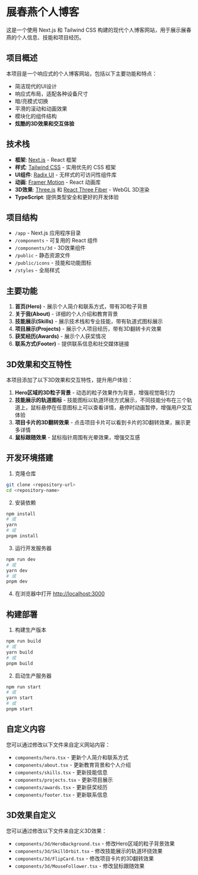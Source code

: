 # 展春燕个人博客

这是一个使用 Next.js 和 Tailwind CSS 构建的现代个人博客网站，用于展示展春燕的个人信息、技能和项目经历。

## 项目概述

本项目是一个响应式的个人博客网站，包括以下主要功能和特点：

- 简洁现代的UI设计
- 响应式布局，适配各种设备尺寸
- 暗/亮模式切换
- 平滑的滚动和动画效果
- 模块化的组件结构
- **炫酷的3D效果和交互体验**

## 技术栈

- **框架**: [Next.js](https://nextjs.org/) - React 框架
- **样式**: [Tailwind CSS](https://tailwindcss.com/) - 实用优先的 CSS 框架
- **UI组件**: [Radix UI](https://www.radix-ui.com/) - 无样式的可访问性组件库
- **动画**: [Framer Motion](https://www.framer.com/motion/) - React 动画库
- **3D效果**: [Three.js](https://threejs.org/) 和 [React Three Fiber](https://docs.pmnd.rs/react-three-fiber) - WebGL 3D渲染
- **TypeScript**: 提供类型安全和更好的开发体验

## 项目结构

- `/app` - Next.js 应用程序目录
- `/components` - 可复用的 React 组件
- `/components/3d` - 3D效果组件
- `/public` - 静态资源文件
- `/public/icons` - 技能和功能图标
- `/styles` - 全局样式

## 主要功能

1. **首页(Hero)** - 展示个人简介和联系方式，带有3D粒子背景
2. **关于我(About)** - 详细的个人介绍和教育背景
3. **技能展示(Skills)** - 展示技术栈和专业技能，带有轨道式图标展示
4. **项目展示(Projects)** - 展示个人项目经历，带有3D翻转卡片效果
5. **获奖经历(Awards)** - 展示个人获奖情况
6. **联系方式(Footer)** - 提供联系信息和社交媒体链接

## 3D效果和交互特性

本项目添加了以下3D效果和交互特性，提升用户体验：

1. **Hero区域的3D粒子背景** - 动态的粒子效果作为背景，增强视觉吸引力
2. **技能展示的轨道图标** - 技能图标以轨道环绕方式展示，不同技能分布在三个轨道上，鼠标悬停在任意图标上可以查看详情，悬停时动画暂停，增强用户交互体验
3. **项目卡片的3D翻转效果** - 点击项目卡片可以看到卡片的3D翻转效果，展示更多详情
4. **鼠标跟随效果** - 鼠标指针周围有光晕效果，增强交互感

## 开发环境搭建

1. 克隆仓库

```bash
git clone <repository-url>
cd <repository-name>
```

2. 安装依赖

```bash
npm install
# 或
yarn
# 或
pnpm install
```

3. 运行开发服务器

```bash
npm run dev
# 或
yarn dev
# 或
pnpm dev
```

4. 在浏览器中打开 [http://localhost:3000](http://localhost:3000)

## 构建部署

1. 构建生产版本

```bash
npm run build
# 或
yarn build
# 或
pnpm build
```

2. 启动生产服务器

```bash
npm run start
# 或
yarn start
# 或
pnpm start
```

## 自定义内容

您可以通过修改以下文件来自定义网站内容：

- `components/hero.tsx` - 更新个人简介和联系方式
- `components/about.tsx` - 更新教育背景和个人介绍
- `components/skills.tsx` - 更新技能信息
- `components/projects.tsx` - 更新项目展示
- `components/awards.tsx` - 更新获奖经历
- `components/footer.tsx` - 更新联系信息

## 3D效果自定义

您可以通过修改以下文件来自定义3D效果：

- `components/3d/HeroBackground.tsx` - 修改Hero区域的粒子背景效果
- `components/3d/SkillOrbit.tsx` - 修改技能展示的轨道环绕效果
- `components/3d/FlipCard.tsx` - 修改项目卡片的3D翻转效果
- `components/3d/MouseFollower.tsx` - 修改鼠标跟随效果 